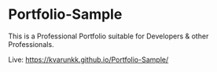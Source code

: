 # Portfolio-Sample
This is a Professional Portfolio suitable for Developers & other Professionals. 

Live: https://kvarunkk.github.io/Portfolio-Sample/
